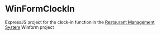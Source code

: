 # WinFormClockIn
ExpressJS project for the clock-in function in the [Restaurant Management System](https://github.com/buihaiduongdev/Restaurant-Management-System) Winform project

